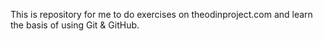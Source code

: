 This is repository for me to do exercises on theodinproject.com and learn the basis of using Git & GitHub.
